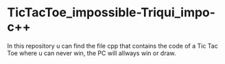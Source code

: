 # TicTacToe_impossible-Triqui_impo-c++
In this repository u can find the file cpp that contains the code of a Tic Tac Toe where u can never win, the PC will allways win or draw.
